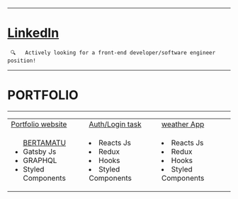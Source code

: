 <hr>
<h1><a href="https://www.linkedin.com/in/bertam/" target="_blank">LinkedIn</a>  </h1> <code> 🔍   Actively looking for a front-end developer/software engineer position!  </code>
<hr>
<h1>PORTFOLIO </h1>
<hr>

<table>
  <tr>
    <td><a href="https://github.com/bertamatu/bertamatu-gatsby" target="_blank">Portfolio website</a></td>
    <td><a href="https://github.com/bertamatu/my-frontend-party" target="_blank">Auth/Login task</a></td>
    <td><a href="https://github.com/bertamatu/weather-app-reactjs-hooks-redux" target="_blank">weather App</a></td>
  </tr>
  <tr>
    <td>
      <ul>
        <a href="www.bertamatu.com" target="_blank">BERTAMATU</a>
        <li>Gatsby Js</li>
        <li>GRAPHQL</li>
        <li>Styled Components</li>
      </ul>
    </td>
    <td>
        <li>Reacts Js</li>
        <li>Redux</li>
        <li>Hooks</li>
        <li>Styled Components</li>
    </td>
    <td>
        <li>Reacts Js</li>
        <li>Redux</li>
        <li>Hooks</li>
        <li>Styled Components</li>
    </td>
  </tr>
</table>
